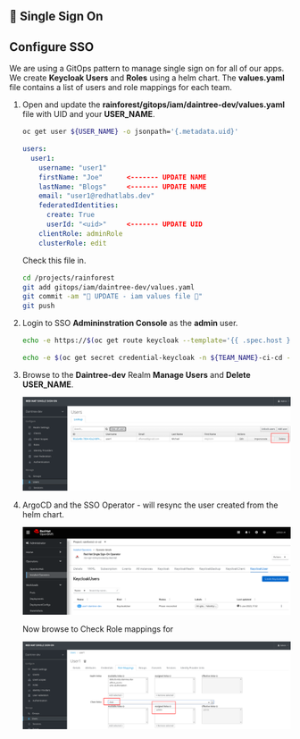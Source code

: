 ## 👔 Single Sign On
## Configure SSO

We are using a GitOps pattern to manage single sign on for all of our apps. We create **Keycloak Users** and **Roles** using a helm chart. The **values.yaml** file contains a list of users and role mappings for each team.

1. Open and update the **rainforest/gitops/iam/daintree-dev/values.yaml** file with UID and your **USER_NAME**.

   ```bash
   oc get user ${USER_NAME} -o jsonpath='{.metadata.uid}'
   ```
   
   ```yaml
   users:
     user1:
       username: "user1"
       firstName: "Joe"      <------- UPDATE NAME
       lastName: "Blogs"     <------- UPDATE NAME
       email: "user1@redhatlabs.dev"
       federatedIdentities:
         create: True
         userId: "<uid>"     <------- UPDATE UID
       clientRole: adminRole
       clusterRole: edit
   ```

   Check this file in.

   ```bash
   cd /projects/rainforest
   git add gitops/iam/daintree-dev/values.yaml
   git commit -am "🐙 UPDATE - iam values file 🐙"
   git push
   ```

2. Login to SSO **Admininstration Console** as the **admin** user.

   ```bash
   echo -e https://$(oc get route keycloak --template='{{ .spec.host }}' -n ${TEAM_NAME}-ci-cd)
   ```

   ```bash
   echo -e $(oc get secret credential-keycloak -n ${TEAM_NAME}-ci-cd -o jsonpath='{.data.ADMIN_PASSWORD}' | base64 -d)
   ```

3. Browse to the **Daintree-dev** Realm **Manage Users** and **Delete** **USER_NAME**.

   ![sso-user](./images/sso-user.png)

4. ArgoCD and the SSO Operator - will resync the user created from the helm chart.

   ![sso-keycloak-user](./images/sso-keycloak-user.png)

   Now browse to Check Role mappings for <USER NAME>

   ![sso-roles](./images/sso-roles.png)
 
